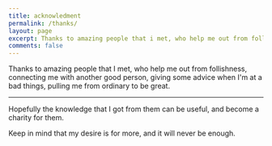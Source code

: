 ```yaml
---
title: acknowledment
permalink: /thanks/
layout: page
excerpt: Thanks to amazing people that i met, who help me out from follishness, connecting me with another good person, giving some advice when i'm at a bad things, pulling me from ordinary to be great.
comments: false
---
```


Thanks to amazing people that I met, who help me out from follishness, connecting me with another good person, giving some advice when I'm at a bad things, pulling me from ordinary to be great.

<hr>

Hopefully the knowledge that I got from them can be useful, and become a charity for them.

Keep in mind that my desire is for more, and it will never be enough.
